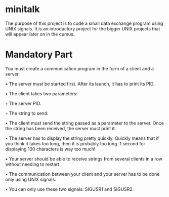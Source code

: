 # minitalk
The purpose of this project is to code a small data exchange program using UNIX signals. It is an introductory project for the bigger UNIX projects that will appear later on in the cursus.

# Mandatory Part
You must create a communication program in the form of a client and a server.

• The server must be started first. After its launch, it has to print its PID.

• The client takes two parameters:

  ◦ The server PID.

  ◦ The string to send.

• The client must send the string passed as a parameter to the server.
Once the string has been received, the server must print it.

• The server has to display the string pretty quickly. Quickly means that if you think
it takes too long, then it is probably too long.
1 second for displaying 100 characters is way too much!

• Your server should be able to receive strings from several clients in a row without
needing to restart.

• The communication between your client and your server has to be done only using
UNIX signals.

• You can only use these two signals: SIGUSR1 and SIGUSR2.
